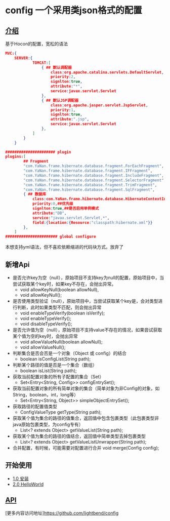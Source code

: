 # config 一个采用类json格式的配置
## [介绍](https://github.com/tja414312570/plugin.configure/wiki/home)
基于Hocon的配置，宽松的语法
```json
MVC:{
	SERVER:{
			TOMCAT:[
				{ ## 默认调配器
					class:org.apache.catalina.servlets.DefaultServlet,
					priority:2,
					signlton:true,
					attribute:"*",
					service:javax.servlet.Servlet
				},
				{ ## 默认JSP调配器
					class:org.apache.jasper.servlet.JspServlet,
					priority:1,
					signlton:true,
					attribute:".jsp",
					service:javax.servlet.Servlet
				},
			]
		}
	}
```
```json
###################### plugin
plugins:[
		## Fragment
		"com.YaNan.frame.hibernate.database.fragment.ForEachFragment",
		"com.YaNan.frame.hibernate.database.fragment.IFFragment",
		"com.YaNan.frame.hibernate.database.fragment.IncludeFragment",
		"com.YaNan.frame.hibernate.database.fragment.SelectorFragment",
		"com.YaNan.frame.hibernate.database.fragment.TrimFragment",
		"com.YaNan.frame.hibernate.database.fragment.SqlFragment",
		{ ## 数据库
			class:com.YaNan.frame.hibernate.database.HibernateContextInit,##组件类
			priority:0,##优先级
			signlton:true,##是否启用单例模式
			attribute:"DB",
			service:"javax.servlet.Servlet,*",
			field:{location:{Resource:"classpath:hibernate.xml"}}
		},
	]
####################### global configure
```
本想支持yml语法，但不喜欢依赖缩进的代码块方式。放弃了
## 新增Api
* 是否允许key为空（null），原始项目不支持key为null的配置，原始项目中，当尝试获取某个key时，如果key不存在，会抛出异常。
	* void allowKeyNull(boolean allowNull),
	* void allowKeyNull();
* 是否使用类型验证（null），原始项目中，当尝试获取某个key是，会对类型进行判断，此时如果类型不匹配，则会抛出异常
 	* void enableTypeVerify(boolean isVerify);
 	* void enableTypeVerify();
 	* void disableTypeVerify();
* 是否允许值为空（null），原始项目不支持value不存在的情况，如果尝试获取某个值为空的key时，会抛出异常
	* void allowValueNull(boolean allowNull);
	* void allowValueNull();
* 判断集合是否会否是一个对象（Object 或 config）的结合
	* boolean isConfigList(String path);
* 判断某个路径的值是否是一个集合（数组）
	* boolean isList(String path);
* 获取当前配置对象的所有子配置的集合（Set）
	* Set<Entry<String, Config>> configEntrySet();
* 获取当前配置对象的所有简单对象的集合（简单对象为非Config的对象，如String，boolean，int，long等）
	* Set<Entry<String, Object>> simpleObjectEntrySet();
* 获取路径的配置值类型
	* ConfigValueType getType(String path);
* 获取某个值为集合的路径的值集合，返回值中包含包裹类型（此包裹类型非java原始包裹类型，为config专有）
 	* List<? extends Object> getValueList(String path);
* 获取某个值为集合的路径的值结合，返回值中简单类型去掉包裹类型
	* List<? extends Object> getValueListUnwrapper(String path);
* 合并配置，有时候，可能需要对配置进行合并
	void merge(Config config);
## 开始使用

* [1.0 安装](https://github.com/tja414312570/plugin.configure/wiki/install)
* [2.0 HelloWorld](https://github.com/tja414312570/plugin.configure/wiki/install)

## [API](https://github.com/tja414312570/plugin.configure/wiki/api)
[更多内容访问地址]https://github.com/lightbend/config
